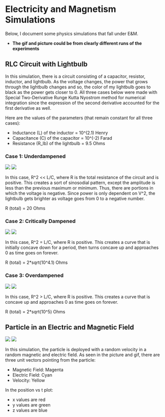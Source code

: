 # Electricity and Magnetism Simulations

Below, I document some physics simulations that fall under E&M.

* **The gif and picture could be from clearly different runs of the experiments**

## RLC Circuit with Lightbulb

In this simulation, there is a circuit consisting of a capacitor, resistor, inductor, and lightbulb. As the voltage changes, the power that grows through the lightbulb changes and so, the color of my lightbulb goes to black as the power gets closer to 0. All three cases below were made with Special Two-Derivative Runge Kutta Nyostrom method for numerical integration since the expression of the second derivative accounted for the first derivative as well. 

Here are the values of the parameters (that remain constant for all three cases):
- Inductance (L) of the inductor = 10^(2.1) Henry
- Capacitance (C) of the capacitor = 10^(-2) Farad
- Resistance (R_lb) of the lightbulb = 9.5 Ohms

### Case 1: Underdampened

![](https://media.giphy.com/media/20LEonxJEZyekDBM80/giphy.gif)
![](https://i.imgur.com/UggKlYe.png)

In this case, R^2 << L/C, where R is the total resistance of the circuit and is positive. This creates a sort of sinosodial pattern, except the amplitude is less than the previous maximum or minimum. Thus, there are portions in which the voltage is negative. Since power is only dependent on V^2, the lightbulb gets brighter as voltage goes from 0 to a negative number. 

R (total) = 20 Ohms

### Case 2: Critically Dampened

![](https://media.giphy.com/media/esACsmXkOQh25t542e/giphy.gif)
![](https://i.imgur.com/Ak67uha.png)

In this case, R^2 = L/C, where R is positive. This creates a curve that is initially concave down for a period, then turns concave up and approaches 0 as time goes on forever.

R (total) = 2*sqrt(10^4.1) Ohms

### Case 3: Overdampened

![](https://media.giphy.com/media/oRQLuk2dOmB6MPtuzC/giphy.gif)
![](https://i.imgur.com/ZbxRrFL.png)

In this case, R^2 > L/C, where R is positive. This creates a curve that is concave up and approaches 0 as time goes on forever.

R (total) = 2*sqrt(10^5) Ohms

## Particle in an Electric and Magnetic Field

![](https://media.giphy.com/media/AvdIScvatXOtjdP0jW/giphy.gif)
![](https://i.imgur.com/3I5V6Fw.png)

In this simulation, the particle is deployed with a random velocity in a random magnetic and electric field. As seen in the picture and gif, there are three unit vectors pointing from the particle:
- Magnetic Field: Magenta
- Electric Field: Cyan
- Velocity: Yellow

In the position vs t plot:
- x values are red
- y values are green
- z values are blue
